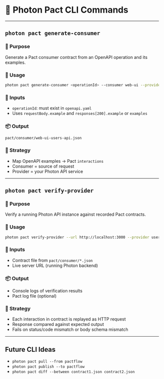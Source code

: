 # 🧪 Photon Pact CLI Commands

---

## `photon pact generate-consumer`

### 🧭 Purpose
Generate a Pact consumer contract from an OpenAPI operation and its examples.

### 📝 Usage
```bash
photon pact generate-consumer <operationId> --consumer web-ui --provider users-api
```

### 🧩 Inputs
- `operationId`: must exist in `openapi.yaml`
- Uses `requestBody.example` and `responses[200].example` or `examples`

### 📦 Output
```plaintext
pact/consumer/web-ui-users-api.json
```

### 🧠 Strategy
- Map OpenAPI examples → Pact `interactions`
- Consumer = source of request
- Provider = your Photon API service

---

## `photon pact verify-provider`

### 🧭 Purpose
Verify a running Photon API instance against recorded Pact contracts.

### 📝 Usage
```bash
photon pact verify-provider --url http://localhost:3000 --provider users-api
```

### 🧩 Inputs
- Contract file from `pact/consumer/*.json`
- Live server URL (running Photon backend)

### 📦 Output
- Console logs of verification results
- Pact log file (optional)

### 🧠 Strategy
- Each interaction in contract is replayed as HTTP request
- Response compared against expected output
- Fails on status/code mismatch or body schema mismatch

---

## Future CLI Ideas
- `photon pact pull --from pactflow`
- `photon pact publish --to pactflow`
- `photon pact diff --between contract1.json contract2.json`

